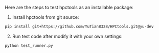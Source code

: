 Here are the steps to test hpctools as an installable package:

1. Install hpctools from git source:

```bash
pip install git+https://github.com/YuTian8328/HPCtools.git@yu-dev
```

2. Run test code after modify it with your own settings:

```bash
python test_runner.py
```
